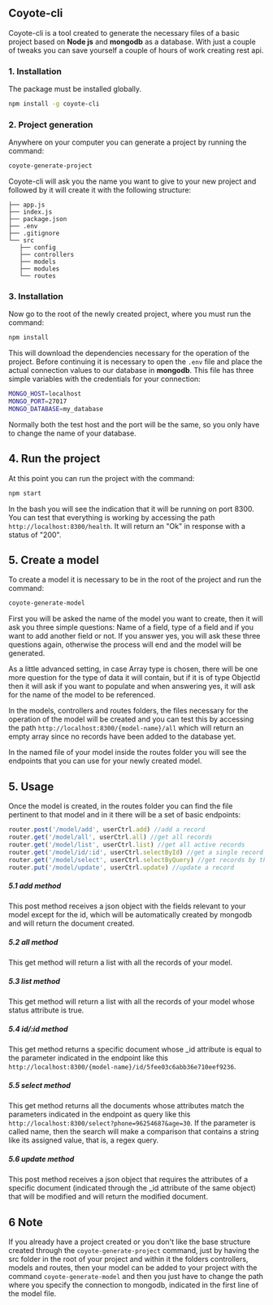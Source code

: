 ## Coyote-cli
Coyote-cli is a tool created to generate the necessary files of a basic project based on **Node js** and **mongodb** as a database. With just a couple of tweaks you can save yourself a couple of hours of work creating rest api.

### 1. Installation
The package must be installed globally.
```sh 
npm install -g coyote-cli 
```

### 2. Project generation
Anywhere on your computer you can generate a project by running the command:
```sh 
coyote-generate-project
```
Coyote-cli will ask you the name you want to give to your new project and followed by it will create it with the following structure:
```C:\Users\Hp\Documents\projects\my-project
├── app.js
├── index.js
├── package.json
├── .env
├── .gitignore
└── src
   ├── config
   ├── controllers
   ├── models
   ├── modules
   └── routes
```

### 3. Installation
Now go to the root of the newly created project, where you must run the command:
```sh 
npm install 
```
This will download the dependencies necessary for the operation of the project.
Before continuing it is necessary to open the ```.env``` file and place the actual connection values ​​to our database in **mongodb**. This file has three simple variables with the credentials for your connection:
```sh 
MONGO_HOST=localhost
MONGO_PORT=27017
MONGO_DATABASE=my_database
```
Normally both the test host and the port will be the same, so you only have to change the name of your database.

## 4. Run the project
At this point you can run the project with the command:
```sh 
npm start 
```
In the bash you will see the indication that it will be running on port 8300.
You can test that everything is working by accessing the path ```http://localhost:8300/health```. It will return an "Ok" in response with a status of "200".

## 5. Create a model
To create a model it is necessary to be in the root of the project and run the command:
```sh 
coyote-generate-model 
```
First you will be asked the name of the model you want to create, then it will ask you three simple questions: Name of a field, type of a field and if you want to add another field or not. If you answer yes, you will ask these three questions again, otherwise the process will end and the model will be generated.

As a little advanced setting, in case Array type is chosen, there will be one more question for the type of data it will contain, but if it is of type ObjectId then it will ask if you want to populate and when answering yes, it will ask for the name of the model to be referenced.

In the models, controllers and routes folders, the files necessary for the operation of the model will be created and you can test this by accessing the path ```http://localhost:8300/{model-name}/all``` which will return an empty array since no records have been added to the database yet.

In the named file of your model inside the routes folder you will see the endpoints that you can use for your newly created model.

## 5. Usage
Once the model is created, in the routes folder you can find the file pertinent to that model and in it there will be a set of basic endpoints:
```javascript 
router.post('/model/add', userCtrl.add) //add a record
router.get('/model/all', userCtrl.all) //get all records
router.get('/model/list', userCtrl.list) //get all active records
router.get('/model/id/:id', userCtrl.selectById) //get a single record by id
router.get('/model/select', userCtrl.selectByQuery) //get records by the specific fields
router.put('/model/update', userCtrl.update) //update a record
```
##### 5.1 add method
This post method receives a json object with the fields relevant to your model except for the id, which will be automatically created by mongodb and will return the document created.
##### 5.2 all method
This get method will return a list with all the records of your model.
##### 5.3 list method
This get method will return a list with all the records of your model whose status attribute is true.
##### 5.4 id/:id method
This get method returns a specific document whose _id attribute is equal to the parameter indicated in the endpoint like this ```http://localhost:8300/{model-name}/id/5fee03c6abb36e710eef9236```.
##### 5.5 select method
This get method returns all the documents whose attributes match the parameters indicated in the endpoint as query like this ```http://localhost:8300/select?phone=96254687&age=30```. If the parameter is called name, then the search will make a comparison that contains a string like its assigned value, that is, a regex query.
##### 5.6 update method
This post method receives a json object that requires the attributes of a specific document (indicated through the _id attribute of the same object) that will be modified and will return the modified document.

## 6 Note
If you already have a project created or you don't like the base structure created through the ```coyote-generate-project``` command, just by having the src folder in the root of your project and within it the folders controllers, models and routes, then your model can be added to your project with the command ```coyote-generate-model``` and then you just have to change the path where you specify the connection to mongodb, indicated in the first line of the model file.